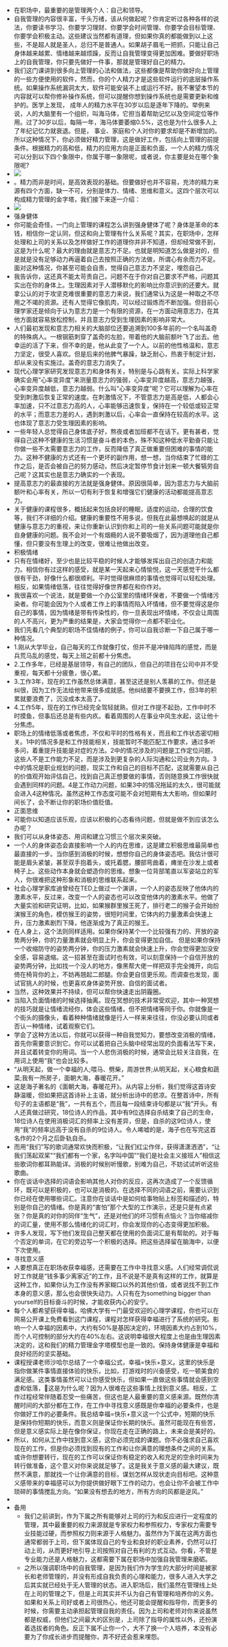 - 在职场中，最重要的是管理两个人：自己和领导。
- 自我管理的内容很丰富，千头万绪，该从何做起呢？你肯定听过各种各样的说法，你要读书学习、你要学习理财、你要学会时间管理、你要学会目标管理、你要学会积极主动。这些建议当然都有道理，但如果你真的都能做到以上这些，不是超人就是圣人，总归不是普通人。如果胡子眉毛一把抓，只能让自己身体越来越累、情绪越来越烦躁，反而让自我管理变得更加困难。要做好职场上的自我管理，你只要先做好一件事，那就是管理好自己的精力。
- 我们这门课讲到很多向上管理的心法和做法，这些都像是帮助你做好向上管理的一些方便使用的软件，然而，你的个人精力才是这些软件运行的底层操作系统。如果操作系统漏洞太大，软件可能安装不上或运行不好。我不奢望本节的内容就可以帮你修补操作系统，但可以提醒你想到操作系统也是需要更新和维护的。医学上发现， 成年人的精力水平在30岁以后是逐年下降的。举例来说，人的大脑里有一个组织，叫海马体，它担当着帮助记忆以及空间定位等作用。过了30岁以后，每隔一年，海马体要萎缩0.5%，这也是为什么很多人上了年纪记忆力就衰退。但是， 事业、家庭和个人对你的要求却是不断增加的。所以这种情况下，你必须做好精力管理，这是做好工作，包括向上管理的前提条件。根据精力的高和低，精力的应用方向是正面和负面，一个人的精力情况可以分到以下四个象限中，你属于哪一象限呢，或者说，你主要是处在哪个象限呢?
- ![](https://firebasestorage.googleapis.com/v0/b/firescript-577a2.appspot.com/o/imgs%2Fapp%2Fxinyiheng%2F9OHGShxE3c.png?alt=media&token=8150d7d5-13bb-4374-ae24-13fc8ce899c5)
- 。精力而非是时间，是高效表现的基础。但要做好也并不容易，充沛的精力来源有四个方面，缺一不可，分别是体力、情绪、思维和意义。这四个层次可以构成精力管理的金字塔，我们接下来逐一介绍：
- ![](https://firebasestorage.googleapis.com/v0/b/firescript-577a2.appspot.com/o/imgs%2Fapp%2Fxinyiheng%2F3KGX6dL4xo.png?alt=media&token=8bbd6c86-6ce6-4321-ac09-b5f0acc0f52f)
- 强身健体
- 你可能会奇怪，一门向上管理的课程怎么讲到强身健体了呢？身体是革命的本钱，相信你一定认同，但这和向上管理有什么关系呢？其实，在职场中，怎样处理和上司的关系以及怎样做好工作的道理你并非不知道，但却经常做不到，这是为什么呢？最大的理由就是意志力不足。也就是明知道怎么做是对的，但是就是没有足够动力再逼着自己去按照正确的方法做，所谓心有余而力不足。面对这种情况，你甚至可能会自责，觉得自己意志力不坚定，埋怨自己。
- 我告诉你，这还真不能太苛责自己，问题不在于你对自己要求不严格，问题其实出在你的身体上。生理因素对于人潜移默化的影响比你意识到的还要大。就拿公认的对于攻坚克难很重要的意志力来说，我们通常认为这是一种取之不尽用之不竭的资源。还有人觉得它像肌肉，可以经过锻炼而不断加强。但目前心理学家还是倾向于认为意志力是一个有限的资源，在一方面动用意志力，在其他方面就容易放松控制，并且意志力受到生理因素的影响非常大。
- 人们最初发现和意志力相关的大脑部位还要追溯到100多年前的一个名叫盖奇的特殊病人。一根钢筋刺穿了盖奇的左脸，带着他的大脑前额叶飞了出去。他幸运的活了下来，但不幸的是，他从此变了一个人。以前的他性格温和，意志力坚定，很受人喜欢。但是后来的他脾气暴躁，缺乏耐心，热衷于制定计划，却从来没有实施过。盖奇的意志力消失了。
- 现代心理学家研究发现意志力和身体有关，特别是与心跳有关。实际上科学家确实会用“心率变异度”来测量意志力的强弱，心率变异度越高，意志力越强，心率变异度越低，意志力越弱。什么叫“心率变异度”呢？它可以理解为心率在受到刺激后恢复正常的速度。在刺激情况下，不管意志力是高是低，人都会心率加速，只不过意志力高的人，心率能够迅速恢复，保持在一个较低或较正常的水平；而意志力差的人，遇到刺激以后，心率会一直保持在较高的水平。这也体现了意志力受生理因素的影响。
- 一些年轻人总觉得自己身体底子好，熬夜或者加班都不在话下。更有甚者，觉得自己这种不健康的生活习惯是奋斗者的本色，殊不知这种低水平勤奋只能让你做一些不太需要意志力的工作，反而降低了真正做重要但困难的事情的能力。这种不健康的方式还有一个更坏的副作用，想一想，当你结束了忙碌的工作之后，是否会被自己的努力感动，然后决定暂停节食计划来一顿大餐犒劳自己呢？这其实也是意志力确实的一个表现。
- 提高意志力的最直接的方法就是强身健体。原因很简单，因为意志力与大脑前额叶和心率有关，所以一切有利于恢复和增强它们健康的活动都能提高意志力。
- 关于健康的课程很多，概括起来包括良好的睡眠，适度的运动，合理的饮食等，我们不详细的介绍。健康的重要性不用多说，但我在此最想唤起的就是从健康与意志力的重视，来让你重新认识到你和上司的一些关系问题可能就是你自身健康的问题。我不会对一个有烟瘾的人说不要吸烟了，因为道理他自己都懂，但只要没有生理上的改变，很难让他做出改变。
- 积极情绪
- 只有在情绪好，至少也是比较平稳的时候人才能够发挥出自己的创造力和能力。相信你有过这样的感受，就是某一天起来心情愉悦，这一天感觉干什么都很有干劲，好像什么都很顺利。平时觉得很麻烦的事情也觉得可以轻松处理。相反，如果情绪低落，往往觉得好像世界都在和你作对。
- 我很喜欢一个说法，就是要做一个办公室里的情绪环保者，不要做一个情绪污染者。你可能会因为个人或者工作上的事情而陷入坏情绪，但不要觉得这是你自己的事情，因为情绪是带有传染性的，你一旦表现出坏情绪，不仅会让周围的人不高兴，更为严重的结果是，大家会觉得你一点都不职业化。
- 我们先看几个典型的职场不佳情绪的例子，你可以自我诊断一下自己属于哪一种情况。
- 1.刚从大学毕业，自己每天的工作就像打仗，但并不是冲锋陷阵的感觉，而是兵荒马乱的感觉，每天上班之前都十分焦虑。
- 2.工作多年，已经是基层领导，有自己的团队，但自己的项目在公司中并不受重视，每天都十分疲惫，很心累。
- 3.工作3年，现在的工作虽然总体满意，甚至这还是别人羡慕的工作。但还是纠很，因为工作无法给他带来很多成就感。他纠结要不要换工作，但3年的积累就要浪费了，沉没成本太高了。
- 4.工作5年，现在的工作已经完全驾轻就熟，但对工作提不起劲，工作中时不时摸鱼，但事后还总是有些内疚。看着周围的人在事业中风生水起，这让他十分焦虑。
- 职场上的情绪低落或者焦虑，不仅和平时的性格有关，而且和工作状态密切相关。1中的情况多是和工作技能相关，技能暂时不能匹配工作要求，通过多听多问，着重提升技能是对症的方法。2中的情况涉及的问题是工作定位问题，这些人不是工作能力不足，而是涉及到更复杂的人际沟通和公司业务方向。3中的情况是职业规划的问题，现实工作和自己的目标不匹配，这就需要从自己的价值观开始评估自己，找到自己真正想要做的事情，否则随意换工作很快就会遇到同样的问题。4是工作动力问题，如果3中的情况拖延的太久，很可能就会进入4这种情况。虽然这种工作态度可能不会对短期有太大影响，但如果时间长了，会不断让你的职场价值贬值。
- 正面思维
- 可能你以知道应该乐观，应该以积极的心态看待问题，但就是做不到应该怎么办呢？
- 我们可以从身体姿态、用词和建立习惯三个层次来突破。
- 一个人的身体姿态会直接影响一个人的内在思维，这是建立积极思维最简单也最直接的一步。当你感到消极的时候，想想你自己的身体姿态吧。我估计很可能是眉头紧皱，甚至双手抱着头，或托着腮，腰部弯曲着，瘫坐在沙发上或者椅子上。这些动作本身就会塑造你的思维。想象一位背部笔直以军姿站立的军人，你很难把这种形象和消极的思维联系起来。
- 社会心理学家库迪曾经在TED上做过一个演讲，一个人的姿态反映了他体内的激素水平，反过来，改变一个人的姿态也可以改变他体内的激素水平。他做了大量实验和研究证明，比如，如果猴群里猴王死了，排行老二的猴子会开始扮演猴王的角色，模仿猴王的姿势，很短时间里，它体内的力量激素会快速上升，压力激素剧烈下降，他逐渐成为了真正的猴王。 
- 在人身上，这个法则同样适用。如果你保持某个一个比较强有力的、开放的姿势两分钟，你的力量激素就会明显上升，你会变得更加自信。 但是如果你保持一个收缩防守的姿势两分钟，你的压力激素就会快速上升，你会觉得更加没安全感，容易退缩。这一招甚至在面试时也有效，可以刻意保持一个自信开放的姿势两分钟，比如找一个没人的地方，像黑帮大佬一样把双手完全摊开，向后倚在椅背你的上，不妨再翘起二郎腿。你会更自信更乐观。而调查也发现，面试官挑人的时候，也更喜欢身体姿势开放、自信的面试者。
- 当然，这种效果并不持续，但可以帮你快速走出阴霾圈。
- 当陷入负面情绪的时候选择抽离。现在冥想的技术非常受欢迎，其中一种冥想的技巧就是让情绪流经你，体会这些情绪，但不把情绪等同于你。你就像是一个街头的摄像头，看着种种情绪就像是行人一样来来往往，你没必要认同或者否认一种情绪，试着观察它们。
- 学会了这种方法以后，你就可以获得一种自我觉知力，要想改变消极的情绪，首先你需要意识到它。你可以试着把自己头脑中经常出现的负面看法写下来，并且试着转变你的用词。当一个人悲伤消极的时候，通常会比较关注自我，在用词上使用“我”也会比较多。
- “从明天起，做一个幸福的人;喂马、劈柴，周游世界;从明天起，关心粮食和蔬菜;我有一所房子，面朝大海，春暖花开。”
- 这是海子著名的《面朝大海，春暖花开》。从内容上分析，我们觉得这首诗安静温暖，但如果把这首诗补上主语，就分析出诗中的悲凉。在整首诗中，所有句子的主语都是“我”，一共有五个，而且每一段结束诗句都是以“我”开头。有人还真做过研究，18位诗人的作品，其中有9位选择自杀结束了自己的生命，18位诗人在使用消极词汇的频率上没有差异，但是，自杀的这9位诗人，使用“我”的频率远高于没有自杀的9位诗人。令人唏嘘的是，海子也在写完这首名作的2个月之后卧轨自杀。
- 而用“我们”写的歌词通常欢快而积极，“让我们红尘作伴，获得潇潇洒洒”，“让我们荡起双桨”“我们都有一个家，名字叫中国”“我们是社会主义接班人”相信这些歌词你都耳熟能详。消极的时候别听慢歌，别难为自己，不妨试试听听这些歌曲。
- 你在谈话中选择的词语会影响其他人对你的反应，这再次造成了一个反馈循环，既可以是积极的，也可以是消极的。在选择不同的词语之前，需要认识到你已经在使用哪些词汇。注意你在谈话中是如何给事物贴上标签和描述的，特别是你自己的情绪。你是真的“害怕”那个大型的工作演示，还是只是有点紧张？你是真的对你的同伴“生气”，还是对他们的坏习惯有点恼火？当你缩减你的词汇量，使用不那么情绪化的词汇时，你会发现你的心态变得更加积极。
- 许多人发现，写下他们发现自己整天都在使用的负面词汇是有帮助的。对于每个否定的单词，在它的旁边写一个积极的选择。把这些选择留在脑海中，以便下次使用。
- 寻找意义感
- 人要想真正在职场收获幸福感，还需要在工作中寻找意义感。人们经常调侃说好工作就是“钱多事少离家近”的工作，且不说是不是真有这样的工作，就算是这种工作，如果你认为工作没有养家糊口以外的其他价值，或者说找不到工作本身的意义感，那么也会很快失动力。人只有在为something bigger than yourself的目标奋斗的时候，才能收获内心的安宁。
- 每个人都希望获得幸福，哈佛大学有一门最受欢迎的心理学课程，你也可以在网易公开课上免费看到这门课程，课程对怎样获得幸福进行了系统的研究。影响一个人幸福的因素中，大约有50%是基因决定的，环境因素大约占到10%，而个人可控制的部分大约在40%左右。这说明幸福很大程度上也是由生理因素决定的，这和我们的精力管理金字塔模型也是一致的。保持身体健康是幸福和良好经历的坚实基础。
- 课程授课老师沙哈尔总结了一个幸福公式，幸福=快乐+意义。这里的快乐是指你做某件事情直接体验的快乐，比如，打游戏时的兴奋感受，吃一顿美食的满足感。这类事情虽然可以让你感受快乐，但如果一直做这些事情就会感到空虚和低落，这是为什么呢？因为人很难在这些事情上找到意义感。相反，工作过程经常伴随着忍受一些痛苦，但这也是人最重要的意义感来源。既然你清醒时间的大部分都在工作，在工作中寻找意义感既是你幸福的必要条件，也是你做好工作的必要条件。我总结幸福=快乐+意义这一个公式中，短期的快乐是保持你短期的快乐，而意义则是保证你长期的快乐。虽然可能现在有些苦，但是意义感实际上是在像你保证，你现在走在正确的路上，未来会是美好的。
- 所以，如何从工作中找到意义感，这你必须完成的课题。你不必强求自己喜欢现在的工作，但是你必须找到现有的工作和让你满意的理想条件之间的关系。或许你想要转行，现在的工作可以保证你有稳定的收入和充足的空余时间来为转行做准备，这个意义对你来说就足够了。这是我关于意义感的最大建议，既然不满意，那就找一个让你满意的目标，谋划怎样从现状走向目标吧。这种意义感带来的幸福感可以为你提供做好眼下工作的动力，也会让你不会被工作中琐碎的事情搅乱方向。“如果没有想去的地方，所有方向的风都是逆风。”
- 
- 备用
    - 我们之前讲到，作为下属之所有能够对上司的行为和反应进行一定程度的管理，其中最重要的权力来源就是专家权力和参照权力，专家权力需要专业技能过硬，而参照权力则来源于人格魅力。虽然作为下属在这两方面也通常都弱于上司，但下属体现自己的专业和良好的职业素养，仍然可以打动上司，从而更好地引导上司按照对自己有利的方式互动。你看，不管是专业能力还是人格魅力，这都需要下属在职场中加强自我管理来磨砺。
    - 之所以强调职场中的自我管理，是因为我们作为学生的大部分时间是被家长和老师管理的，并没有形成自我负责的心理和能力，很多人进入大学之后其实就已经处于无人管理的状态。进入职场后，我们虽然在管理线上处在上司的管理之下，但是上司其实并不认为自己有管理和培养你的义务。如果和关系上司好或者上司很热心，他还可能会提醒和指导你，而更多的时候，你需要主动承担起管理自我的责任。因为上司和老师对你来说虽然都是权威，但他们之间最大的区别是，上司除了指导的属性以外，还扮演着选拔者的角色。反正下属不止你一个，大不了换一个人培养，本没有必要为了你成长进步而提醒你，弄不好还会惹来埋怨。
